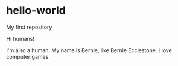 # hello-world
My first repository

Hi humans!

I'm also a human. My name is Bernie, like Bernie Ecclestone. I love computer games.
